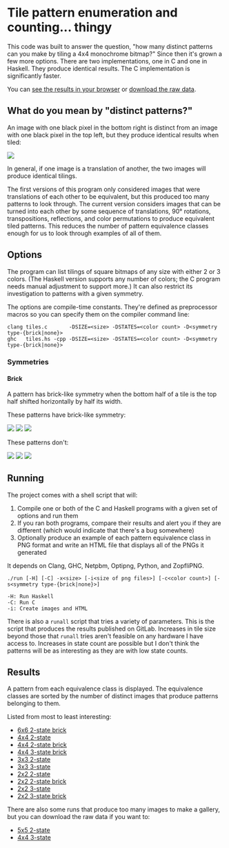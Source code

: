 # Tile pattern enumeration and counting... thingy
This code was built to answer the question, "how many distinct patterns can you make by tiling a 4x4 monochrome bitmap?" Since then it's grown a few more options. There are two implementations, one in C and one in Haskell. They produce identical results. The C implementation is significantly faster.

You can [see the results in your browser](#results) or [download the raw data](https://gitlab.com/jacobwinters/tiles/-/jobs/artifacts/master/download?job=run).

## What do you mean by "distinct patterns?"
An image with one black pixel in the bottom right is distinct from an image with one black pixel in the top left, but they produce identical results when tiled:

<img src="https://jacobwinters.gitlab.io/tiles/4x4_2/1111111111111110.png">

In general, if one image is a translation of another, the two images will produce identical tilings.

The first versions of this program only considered images that were translations of each other to be equivalent, but this produced too many patterns to look through. The current version considers images that can be turned into each other by some sequence of translations, 90° rotations, transpositions, reflections, and color permutations to produce equivalent tiled patterns. This reduces the number of pattern equivalence classes enough for us to look through examples of all of them.


## Options
The program can list tilings of square bitmaps of any size with either 2 or 3 colors. (The Haskell version supports any number of colors; the C program needs manual adjustment to support more.) It can also restrict its investigation to patterns with a given symmetry.

The options are compile-time constants. They're defined as preprocessor macros so you can specify them on the compiler command line:

```
clang tiles.c       -DSIZE=<size> -DSTATES=<color count> -D<symmetry type-{brick|none}>
ghc   tiles.hs -cpp -DSIZE=<size> -DSTATES=<color count> -D<symmetry type-{brick|none}>
```

### Symmetries
#### Brick
A pattern has brick-like symmetry when the bottom half of a tile is the top half shifted horizontally by half its width.

These patterns have brick-like symmetry:

<img src="https://jacobwinters.gitlab.io/tiles/4x4_2_brick/1111100011110010.png">
<img src="https://jacobwinters.gitlab.io/tiles/4x4_2_brick/1100110000110011.png">
<img src="https://jacobwinters.gitlab.io/tiles/4x4_2_brick/1100100100110110.png">

These patterns don't:

<img src="https://jacobwinters.gitlab.io/tiles/4x4_2/1111110011110010.png">
<img src="https://jacobwinters.gitlab.io/tiles/4x4_2/1111110000000011.png">
<img src="https://jacobwinters.gitlab.io/tiles/4x4_2/1110110101111011.png">

## Running
The project comes with a shell script that will:

1. Compile one or both of the C and Haskell programs with a given set of options and run them
2. If you ran both programs, compare their results and alert you if they are different (which would indicate that there's a bug somewhere)
3. Optionally produce an example of each pattern equivalence class in PNG format and write an HTML file that displays all of the PNGs it generated

It depends on Clang, GHC, Netpbm, Optipng, Python, and ZopfliPNG.

```
./run [-H] [-C] -x<size> [-i<size of png files>] [-c<color count>] [-s<symmetry type-{brick|none}>]

-H: Run Haskell
-C: Run C
-i: Create images and HTML
```

There is also a `runall` script that tries a variety of parameters. This is the script that produces the results published on GitLab. Increases in tile size beyond those that `runall` tries aren't feasible on any hardware I have access to. Increases in state count are possible but I don't think the patterns will be as interesting as they are with low state counts.

## Results
A pattern from each equivalence class is displayed. The equivalence classes are sorted by the number of distinct images that produce patterns belonging to them.

Listed from most to least interesting:
* [6x6 2-state brick](https://jacobwinters.gitlab.io/tiles/6x6_2_brick/)
* [4x4 2-state](https://jacobwinters.gitlab.io/tiles/4x4_2/)
* [4x4 2-state brick](https://jacobwinters.gitlab.io/tiles/4x4_2_brick/)
* [4x4 3-state brick](https://jacobwinters.gitlab.io/tiles/4x4_3_brick/)
* [3x3 2-state](https://jacobwinters.gitlab.io/tiles/3x3_2/)
* [3x3 3-state](https://jacobwinters.gitlab.io/tiles/3x3_3/)
* [2x2 2-state](https://jacobwinters.gitlab.io/tiles/2x2_2/)
* [2x2 2-state brick](https://jacobwinters.gitlab.io/tiles/2x2_2_brick/)
* [2x2 3-state](https://jacobwinters.gitlab.io/tiles/2x2_3/)
* [2x2 3-state brick](https://jacobwinters.gitlab.io/tiles/2x2_3_brick/)

There are also some runs that produce too many images to make a gallery, but you can download the raw data if you want to:
* [5x5 2-state](https://jacobwinters.gitlab.io/tiles/5x5_2/results)
* [4x4 3-state](https://jacobwinters.gitlab.io/tiles/4x4_3/results)
